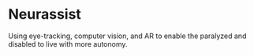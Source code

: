 # Neurassist
Using eye-tracking, computer vision, and AR to enable the paralyzed and disabled to live with more autonomy. 
